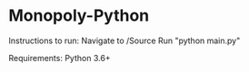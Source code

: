 # Monopoly-Python

Instructions to run:
Navigate to /Source
Run "python main.py"

Requirements:
Python 3.6+
